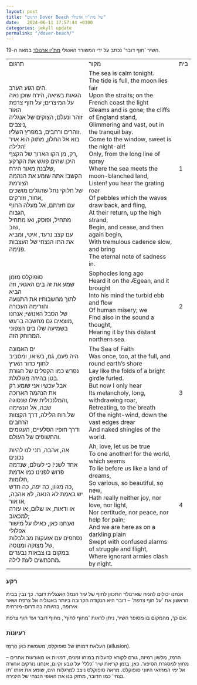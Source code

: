 ```yaml
---
layout: post
title: "תרגום Dover Beach של מת’יו ארנולד"
date:   2024-06-11 17:57:44 +0300
categories: jekyll update
permalink: "/dover-beach/"
---
```


<p>השיר 'חוף דובר' נכתב על ידי המשורר האנגלי <a href="https://www.poetryfoundation.org/poets/matthew-arnold" title="מת'יו ארנולד">מת&#8217;יו ארנולד</a> במאה ה-19.</p>

<div class="table-responsive">
<table class="table text-center table-dark">
<tbody>
<tr>
<td>תרגום</td>
<td>מקור</td>
<td>בית</td>
</tr>
<tr>
<td>הים רגוע הערב.<br>הגאות בשיאה, הירח שוכן נאה<br>על המיצרים; על חוף צרפת האור<br> זוהר ונעלם; הצוקים של אנגליה ניצבים,<br>זוהרים ורחבים, במפרץ השליו.<br>בוא אל החלון, מתוק הוא אויר הלילה!<br>רק, מן הקו הארוך של הקצף,<br>היכן שהים פוגש את הקרקע שלבנה מאור הירח,<br>הקשב! אתה שומע את הנהמה הצורמת<br>של חלוקי נחל שהגלים מושכים אחור, וזורקים,<br>עם חזרתם, אל מעלה החוף הגבוה,<br>מתחיל, ופוסק, ואז מתחיל שוב,<br>עם קצב נרעד, איטי, ומביא<br>את התו הנצחי של העצבות פנימה.</td>
<td><bdo dir="ltr" lang="">The sea is calm tonight.<br>The tide is full, the moon lies fair<br>Upon the straits; on the French coast the light</bdo><br><bdo dir="ltr" lang="">Gleams and is gone; the cliffs of England stand,<br>Glimmering and vast, out in the tranquil bay.<br>Come to the window, sweet is the night-air!<br>Only, from the long line of spray<br>Where the sea meets the moon-blanched land,<br>Listen! you hear the grating roar<br>Of pebbles which the waves draw back, and fling,<br>At their return, up the high strand,<br>Begin, and cease, and then again begin,<br>With tremulous cadence slow, and bring<br>The eternal note of sadness in.</bdo>
</td>
<td>1</td>
</tr>
<tr>
<td>סופוקלס מזמן<br>שמע את זה בים האגאי, וזה הביא<br>לתוך מחשבותיו את התנועה והזרימה העכורה<br>של הסבל האנושי; אנחנו<br>מוצאים גם מחשבה ברעש,<br>בשמיעה שלו בים הצפוני המרוחק הזה.</td>
<td><bdo lang="" dir="ltr">Sophocles long ago<br>Heard it on the Ægean, and it brought<br>Into his mind the turbid ebb and flow<br>Of human misery; we<br>Find also in the sound a thought,<br>Hearing it by this distant northern sea.</bdo></td>
<td>2</td>
</tr>
<tr>
<td>ים האמונה<br>היה פעם, גם, בשיאו, ומסביב לחוף כדור הארץ<br>נפרש כמו הקפלים של חגורת בטן בהירה מגולגלת.<br>אבל עכשיו אני שומע רק<br>את הנהמה הארוכה והמלנכולית שלו שנסוגה,<br>שבה, אל הנשימה<br>של רוח הלילה, דרך הקצוות הרחבים<br>ודרך חופיו הסלעיים, העגומים והחשופים של העולם.</td>
<td><bdo lang="" dir="ltr">The Sea of Faith<br>Was once, too, at the full, and round earth’s shore<br>Lay like the folds of a bright girdle furled.<br>But now I only hear<br>Its melancholy, long, withdrawing roar,<br>Retreating, to the breath<br>Of the night-wind, down the vast edges drear<br>And naked shingles of the world.</bdo></td>
<td>3</td>
</tr>
<tr>
<td>אה, אהבה, תני לנו להיות נכונים<br>אחד לשני! כי לעולם, שנדמה<br>פרוש לפנינו כמו אדמת חלומות,<br>כה מגוון, כה יפה, כה חדש,<br>יש באמת לא הנאה, לא אהבה, או אור,<br>או ודאות, או שלום, או עזרה למכאוב;<br>ואנחנו כאן, כאילו על מישור אפלולי<br>נסחפים עם אזעקות מבולבלות של מצוקה ומנוסה,<br>במקום בו צבאות נבערים מתכתשים לעת לילה.</td>
<td><bdo lang="" dir="ltr">Ah, love, let us be true<br>To one another! for the world, which seems<br>To lie before us like a land of dreams,<br>So various, so beautiful, so new,<br>Hath really neither joy, nor love, nor light,<br>Nor certitude, nor peace, nor help for pain;<br>And we are here as on a darkling plain<br>Swept with confused alarms of struggle and flight,<br>Where ignorant armies clash by night.</bdo></td>
<td>4</td>
</tr>
</tbody>
</table>
</div>

<h3>רקע</h3>

<p>אנחנו יכולים להניח שארנולד התכוון לחוף של עיר הנמל האנגלית דובר. כך נבין בבית הראשון את 'על חוף צרפת' – דובר היא הנקודה הקרובה ביותר באנגליה אל צרפת ושאר אירופה, בהיותה כה דרום-מזרחית</p>

<p>אם כך, מהמקום בו מסופר השיר, ניתן לראות 'מחוף לחוף', מחוף דובר ועד חוף צרפת.</p>

<h3>רעיונות</h3>
<p>העלאת דמותו של סופוקלס, משמשת כאן הֶרְמֵז (allusion).</p>
<p>הרמז, מלשון רמיזה, גורם לקורא להעלות במוחו זמנים, דמויות או מאורעות אחרים – מחוץ למסגרת הסיפור. כאן, בזמן קריאת שיר ‘כללי’ על טבע וקיום, אנחנו נזרקים אחורה אל ימי המחזאי היווני סופוקלס. מראה סופוקלס ניצב למרגלות הים, שומע את אותו ‘תו נצחי’ כמו הדובר, מחזק בנו את האופי הנצחי של היצירה.</p>